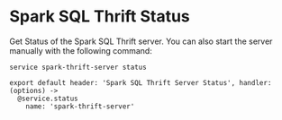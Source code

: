 
# Spark SQL Thrift Status

Get Status of  the Spark SQL Thrift server. You can also start the server manually with the
following command:

```
service spark-thrift-server status
```

    export default header: 'Spark SQL Thrift Server Status', handler: (options) ->
      @service.status
        name: 'spark-thrift-server'
